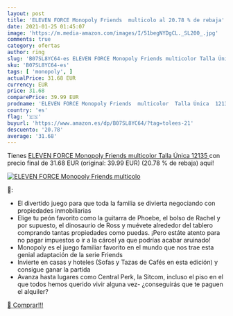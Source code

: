 ```yaml
---
layout: post
title: 'ELEVEN FORCE Monopoly Friends  multicolo al 20.78 % de rebaja'
date: 2021-01-25 01:45:07
image: 'https://m.media-amazon.com/images/I/51begNYDgCL._SL200_.jpg'
comments: true
category: ofertas
author: ring
slug: 'B07SL8YC64-es ELEVEN FORCE Monopoly Friends multicolor Talla Única 12135'
sku: 'B07SL8YC64-es'
tags: [ 'monopoly', ]
actualPrice: 31.68 EUR
currency: EUR
price: 31.68
comparePrice: 39.99 EUR
prodname: 'ELEVEN FORCE Monopoly Friends  multicolor  Talla Única  12135 '
country: 'es'
flag: '🇪🇸'
buyurl: 'https://www.amazon.es/dp/B07SL8YC64/?tag=tolees-21'
descuento: '20.78'
average: '31.68'
---
```


Tienes [ELEVEN FORCE Monopoly Friends  multicolor  Talla Única  12135 ](https://www.amazon.es/dp/B07SL8YC64/?tag=tolees-21) con precio final de  31.68 EUR (original: 39.99 EUR) (20.78 %  de rebaja) aqui!

[![ELEVEN FORCE Monopoly Friends  multicolo](https://m.media-amazon.com/images/I/51begNYDgCL._SL200_.jpg)](https://www.amazon.es/dp/B07SL8YC64/?tag=tolees-21)

🔎:

- El divertido juego para que toda la familia se divierta negociando con propiedades inmobiliarias
- Elige tu peón favorito como la guitarra de Phoebe, el bolso de Rachel y por supuesto, el dinosaurio de Ross y muévete alrededor del tablero comprando tantas propiedades como puedas. ¡Pero estáte atento para no pagar impuestos o ir a la cárcel ya que podrías acabar aruinado!
- Monopoly es el juego familiar favorito en el mundo que nos trae esta genial adaptación de la serie Friends
- Invierte en casas y hoteles (Sofas y Tazas de Cafés en esta edición) y consigue ganar la partida
- Avanza hasta lugares como Central Perk, la Sitcom, incluso el piso en el que todos hemos querido vivir alguna vez- ¿conseguirás que te paguen el alquiler?

[🛒 Comprar!!!](https://www.amazon.es/dp/B07SL8YC64/?tag=tolees-21)
